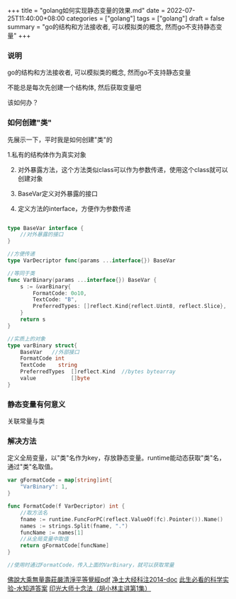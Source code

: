 +++
title = "golang如何实现静态变量的效果.md"
date = 2022-07-25T11:40:00+08:00
categories = ["golang"]
tags = ["golang"]
draft = false
summary = "go的结构和方法接收者, 可以模拟类的概念, 然而go不支持静态变量"
+++

### 说明

go的结构和方法接收者, 可以模拟类的概念, 然而go不支持静态变量

不能总是每次先创建一个结构体, 然后获取变量吧

该如何办？


### 如何创建"类"

先展示一下，平时我是如何创建"类"的

1.私有的结构体作为真实对象

2. 对外暴露方法，这个方法类似class可以作为参数传递，使用这个class就可以创建对象

3. BaseVar定义对外暴露的接口

4. 定义方法的interface，方便作为参数传递

```go

type BaseVar interface {
    //对外暴露的接口
}

//方便传递
type VarDecriptor func(params ...interface{}) BaseVar

//等同于类
func VarBinary(params ...interface{}) BaseVar {
	s := &varBinary{
		FormatCode: 0o10,
		TextCode: "B",
		PreferredTypes: []reflect.Kind{reflect.Uint8, reflect.Slice},
	}
	return s
}

//实质上的对象
type varBinary struct{
	BaseVar   //外部接口
	FormatCode int
	TextCode	string
	PreferredTypes 	[]reflect.Kind	//bytes bytearray
	value           []byte
}

```

### 静态变量有何意义

关联常量与类

### 解决方法

定义全局变量，以"类"名作为key，存放静态变量。runtime能动态获取"类"名，通过"类"名取值。

```go
var gFormatCode = map[string]int{
	"VarBinary": 1,
}

func FormatCode(f VarDecriptor) int {
    //取方法名
	fname := runtime.FuncForPC(reflect.ValueOf(fc).Pointer()).Name()
	names := strings.Split(fname, ".")
	funcName := names[1]
    //从全局变量中取值
	return gFormatCode[funcName]
}

//使用时通过FormatCode，传入上面的VarBinary，就可以获取常量
```

[佛說大乘無量壽莊嚴清淨平等覺經pdf](http://www.sxjy360.top/page-download/)
[净土大经科注2014-doc](http://www.sxjy360.top/page-download/)
[此生必看的科学实验-水知道答案](http://www.sxjy360.top/page-download/)
[印光大师十念法（胡小林主讲第1集）](http://www.sxjy360.top/page-download/)